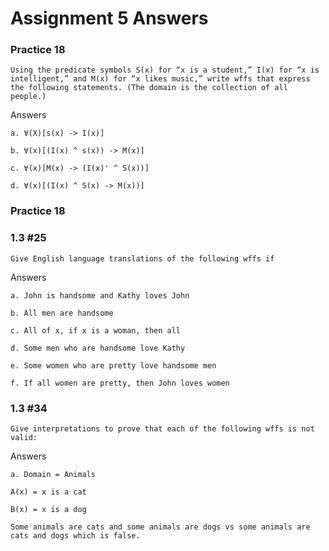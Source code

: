 # Assignment 5 Answers

### Practice 18

	Using the predicate symbols S(x) for “x is a student,” I(x) for “x is intelligent,” and M(x) for “x likes music,” write wffs that express the following statements. (The domain is the collection of all people.)

Answers
	
	a. ∀(X)[s(x) -> I(x)]

	b. ∀(x)[(I(x) ^ s(x)) -> M(x)]

	c. ∀(x)[M(x) -> (I(x)' ^ S(x))]

	d. ∀(x)[(I(x) ^ S(x) -> M(x))]

### Practice 18


### 1.3 #25

	Give English language translations of the following wffs if

Answers

	a. John is handsome and Kathy loves John

 	b. All men are handsome 
	
	c. All of x, if x is a woman, then all 
	
	d. Some men who are handsome love Kathy
	
	e. Some women who are pretty love handsome men
	
	f. If all women are pretty, then John loves women

### 1.3 #34

	Give interpretations to prove that each of the following wffs is not valid:

Answers

	a. Domain = Animals

	A(x) = x is a cat

	B(x) = x is a dog

	Some animals are cats and some animals are dogs vs some animals are cats and dogs which is false.





